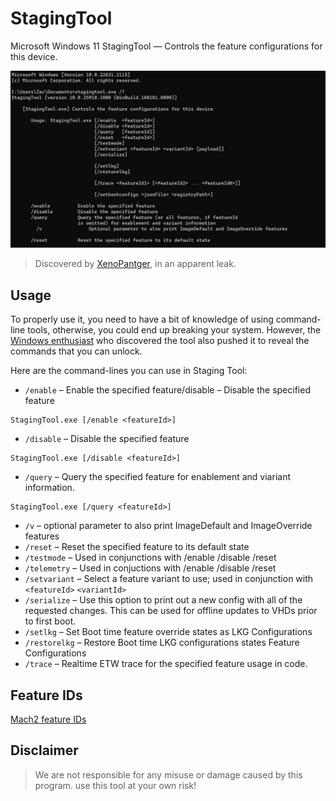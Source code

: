 # StagingTool
Microsoft Windows 11 StagingTool — Controls the feature configurations for this device.

![screenshot](https://raw.githubusercontent.com/haithamaouati/StagingTool/main/screenshot.jpg)

> Discovered by [XenoPantger](https://twitter.com/XenoPanther/status/1686712381840179200?s=20), in an apparent leak.

## Usage

To properly use it, you need to have a bit of knowledge of using command-line tools, otherwise, you could end up breaking your system. However, the [Windows enthusiast](https://twitter.com/XenoPanther/status/1686712381840179200?s=20) who discovered the tool also pushed it to reveal the commands that you can unlock.

Here are the command-lines you can use in Staging Tool:

* `/enable` – Enable the specified feature/disable – Disable the specified feature
```
StagingTool.exe [/enable <featureId>]
```
* `/disable` – Disable the specified feature
```
StagingTool.exe [/disable <featureId>]
```
* `/query` – Query the specified feature for enablement and viariant information.
```
StagingTool.exe [/query <featureId>]
```
* `/v` – optional parameter to also print ImageDefault and ImageOverride features
* `/reset` – Reset the specified feature to its default state
* `/testmode` – Used in conjunctions with /enable /disable /reset
* `/telemetry` – Used in conjuctions with /enable /disable /reset
* `/setvariant` – Select a feature variant to use; used in conjunction with `<featureId>` `<variantId>`
* `/serialize` – Use this option to print out a new config with all of the requested changes. This can be used for offline updates to VHDs prior to first boot.
* `/setlkg` – Set Boot time feature override states as LKG Configurations
* `/restorelkg` – Restore Boot time LKG configurations states Feature Configurations
* `/trace` – Realtime ETW trace for the specified feature usage in code.

## Feature IDs
[Mach2 feature IDs](https://github.com/riverar/mach2/tree/master/features)

## Disclaimer
> We are not responsible for any misuse or damage caused by this program. use this tool at your own risk!
